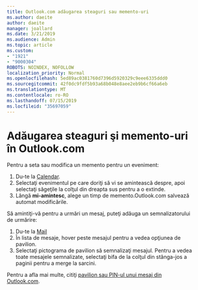 ```yaml
---
title: Outlook.com adăugarea steaguri sau memento-uri
ms.author: daeite
author: daeite
manager: joallard
ms.date: 3/21/2019
ms.audience: Admin
ms.topic: article
ms.custom:
- "1921"
- "9000304"
ROBOTS: NOINDEX, NOFOLLOW
localization_priority: Normal
ms.openlocfilehash: 5ed89ac0381760d7396d5920329c9eee6335ddd0
ms.sourcegitcommit: 42f0dc9fdf5b93a68b048e8aee2eb9b6cf66a6eb
ms.translationtype: MT
ms.contentlocale: ro-RO
ms.lasthandoff: 07/15/2019
ms.locfileid: "35697059"
---
```

# <a name="adding-flags-and-reminders-in-outlookcom"></a>Adăugarea steaguri şi memento-uri în Outlook.com

Pentru a seta sau modifica un memento pentru un eveniment:

1. Du-te la [Calendar](https://outlook.live.com/calendar/).
1. Selectaţi evenimentul pe care doriţi să vi se amintească despre, apoi selectaţi săgeţile la colţul din dreapta sus pentru a o extinde.
1. Lângă **mi-amintesc**, alege un timp de memento.Outlook.com salvează automat modificările.

Să amintiţi-vă pentru a urmări un mesaj, puteţi adăuga un semnalizatorului de urmărire:

1. Du-te la [Mail](https://outlook.live.com/mail/)
1. În lista de mesaje, hover peste mesajul pentru a vedea opţiunea de pavilion.
1. Selectaţi pictograma de pavilion să semnalizaţi mesajul. Pentru a vedea toate mesajele semnalizate, selectaţi bifa de la colţul din stânga-jos a paginii pentru a merge la sarcini.
 
Pentru a afla mai multe, citiţi [pavilion sau PIN-ul unui mesaj din Outlook.com](https://support.office.com/article/8e911e69-30d6-4cc8-8c71-a1163560618a?wt.mc_id=Office_Outlook_com_Alchemy).
